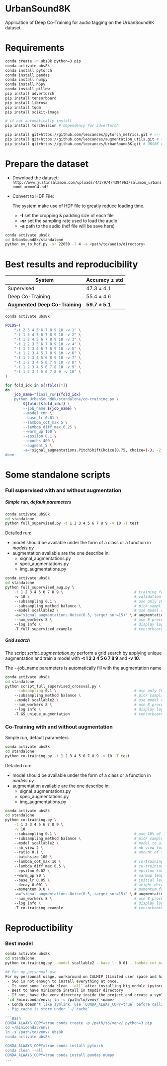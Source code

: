 # UrbanSound8K

Application of Deep Co-Training for audio tagging on the UrbanSound8K dataset.

# Requirements
```bash
conda create -n ubs8k python=3 pip
conda activate ubs8k
conda install pytorch
conda install pandas
conda install numpy
conda install h5py
conda install pillow
pip install advertorch
pip install tensorboard
pip install librosa
pip install tqdm
pip install scikit-image

# if not automatically install
pip install torchvision # dependency for advertorch

pip install git+https://github.com/leocances/pytorch_metrics.git # <-- personnal pytorch metrics functions
pip install git+https://github.com/leocances/augmentation_utils.git # <-- personnal audio & image augmentation 
pip install git+https://github.com/leocances/UrbanSound8K.git # UBS8K dataset manager
```



# Prepare the dataset

- Download the dataset: `http://www.justinsalamon.com/uploads/4/3/9/4/4394963/salamon_urbansound_acmmm14.pdf`

- Convert to HDF File:
    
    The system make use of HDF file to greatly reduce loading time.
    - **-l** set the cropping & padding size of each file
    - **-sr** set the sampling rate used to load the audio
    - **-a** path to the audio (hdf file will be save here)
```bash
conda activate ubs8k
cd UrbanSound8k/standalone
python mv_to_hdf.py -sr 22050 -l 4 -a <path/to/audio/directory>
```

# Best results and reproducibility
|System                         | Accuracy ± std |
|---------------------------    |----------------|
|Supervised                     | 47.3 ± 4.1     |
|Deep Co-Training               | 55.4 ± 4.6     |
|**Augmented Deep Co-Training** | **59.7 ± 5.1** |

```bash
conda activate ubs8k

FOLDS=(
	"-t 2 3 4 5 6 7 8 9 10 -v 1" \
	"-t 1 3 4 5 6 7 8 9 10 -v 2" \
	"-t 1 2 4 5 6 7 8 9 10 -v 3" \
	"-t 1 2 3 5 6 7 8 9 10 -v 4" \
	"-t 1 2 3 4 6 7 8 9 10 -v 5" \
	"-t 1 2 3 4 5 7 8 9 10 -v 6" \
	"-t 1 2 3 4 5 6 8 9 10 -v 7" \
	"-t 1 2 3 4 5 6 7 9 10 -v 8" \
	"-t 1 2 3 4 5 6 7 8 10 -v 9" \
	"-t 1 2 3 4 5 6 7 8 9 -v 10" \
)

for fold_idx in ${!folds[*]}
do
    job_name="final_run${fold_idx}
    python UrbanSound8k/standalone/co-training.py \
        ${folds[$fold_idx]} \
        --job_name ${job_name} \
        --model cnn \
        --base_lr 0.01 \
        --lambda_cot_max 5 \
        --lambda_diff_max 0.25 \
        --warm_up 160 \
        --epsilon 0.1 \
        --epochs 400 \
        --augment_S \
        -a="signal_augmentations.PitchShiftChoice(0.75, choice=(-3, -2, 2, 3))"
done
```

# Some standalone scripts
### Full supervised with and without augmentation
##### Simple run, default parameters
```bash
conda activate ubS8k
cd standalone
python full_supervised.py -t 1 2 3 4 5 6 7 8 9 -v 10 -T test
```

Detailed run:
- model should be available under the form of a class or a function in *models.py*
- augmentation available are the one describe in:
    - signal_augmentations.py
    - spec_augmentations.py
    - img_augmentations.py
```bash
conda activate ubs8k
cd standalone
python full_supervised_aug.py \
    -t 1 2 3 4 5 6 7 8 9 \                                # training folds
    -v 10 \                                               # validation fold(s)
    --subsampling 0.1 \                                   # use only 10 % of the dataset
    --subsampling_method balance \                        # pick sampling fairly among each class
    --model scallable2 \                                  # use model call scallable2
    -a="signal_augmentations.Noise(0.5, target_snr=15)" \ # augmentation to apply for training
    --num_workers 8 \                                     # use 8 process for training
    --log info \                                          # display log of level INFO and above
    -T full_supervised_example                            # tensorboard directory output
```

##### Grid search
The script *script_augmentation.py* perform a grid search by applying unique augmentation and
train a model with **-t 1 2 3 4 5 6 7 8 9** and **-v 10**.

The --job_name parameters is automatically fill with the augmentation name
```bash
conda activate ubs8k
cd standalone
python script_full_supervised_crossval.py \
    --subsampling 0.1 \                                   # use only 10 % of the dataset
    --subsampling_method balance \                        # pick sampling fairly among each class
    --model scallable2 \                                  # use model call scallable2
    --num_workers 8 \                                     # use 8 process for training
    --log info \                                          # display log of level INFO and above
    -T GS_unique_augmentation                             # tensorboard directory output
```


### Co-Training with and without augmentation
Simple run, default parameters
```bash
conda activate ubs8k
cd standalone
python co-training.py -t 1 2 3 4 5 6 7 8 9 -v 10 -T test
```

Detailed run:
- model should be available under the form of a class or a function in *models.py*
- augmentation available are the one describe in:
    - signal_augmentations.py
    - spec_augmentations.py
    - img_augmentations.py
```bash
conda activate ubs8k
cd standalone
python co-training.py \
    -t 1 2 3 4 5 6 7 8 9 \
    -v 10
    --subsampling 0.1 \                                   # use 10% of the dataset
    --subsampling_method balance \                        # pick sample fairly among each class
    --model scallable2 \                                  # model to use
    --nb_view 2 \                                         # nb view for co-training (must be multiple of 2)
    --ratio 0.1 \                                         # amount of supervised file to use
    --batchsize 100 \                                     
    --lambda_cot_max 10 \                                 # co-training variable
    --lambda_diff_max 0.5 \                               # co-training variable
    --epsilon 0.02 \                                      # epsilon for adversarial generation
    --warm_up 80 \                                        # warmup length for concerned variables
    --base_lr 0.05 \                                      # initial learning rate
    --decay 0.001 \                                       # weight decay for optimizer (SGD)
    --momentum 0.0 \                                      # momentum for optimizer (SGD)
    -a="signal_augmentations.Noise(0.5, target_snr=15)" \ # augmentation to apply for training
    --num_workers 8 \                                     # use 8 process for training
    --log info \                                          # display log of level INFO and above
    -T co-training_example                                # tensorboard directory output
```

# Reproductibility
### Best model
```bash
conda activate ubs8k
cd standalone
python co-training.py --model scallable2 --base_lr 0.01 --lambda_cot_max 2 --lambda_diff_max 0.5 --warm_up 120 --epsilon 0.02 --parser_ratio 0.40 --num_workers 20 --epochs 400 --tensorboard_dir moreS_PSC1_0.75_full --log info --augment_S -a="signal_augmentations.PitchShiftChoice(0.75, choice=(-3, -2, 2, 3))"

## For my personnal use
For my personnal usage, workaround on CALMIP (limited user space and hardlink not working between different divice)
 - 5Go is not enough to install everything at once.
 - It need some `conda clean --all` after installing big module (pytorch)
 - Best to have miniconda install in tmpdir directory
 - If not, have the venv directory inside the project and create a symlink
 `cd /miniconda/envs; ln -s /path/to/venv/ <name>`
 - Conda doesn't like symlink. use `CONDA_ALWAY_COPY=true` before calling conda
 - Pip cache is store under `~/.cache`
 
```Bash
CONDA_ALWAYS_COPY=true conda create -p /path/to/venv/ python=3 pip
cd ~/miniconda3/envs
ln -s /path/to/venv/ ubs8k
conda activate ubs8k

CONDA_ALWAYS_COPY=true conda install pytorch
conda clean --all
CONDA_ALWAYS_COPY=true conda install pandas numpy
...
```
